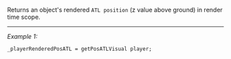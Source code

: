 Returns an object's rendered `ATL position` (z value above ground) in render time scope.


---
*Example 1:*
```sqf
_playerRenderedPosATL = getPosATLVisual player;
```